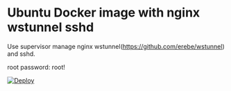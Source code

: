 # Ubuntu Docker image with nginx wstunnel sshd

Use supervisor manage nginx wstunnel(https://github.com/erebe/wstunnel) and sshd.

root password: root!

[![Deploy](https://www.herokucdn.com/deploy/button.svg)](https://heroku.com/deploy)
